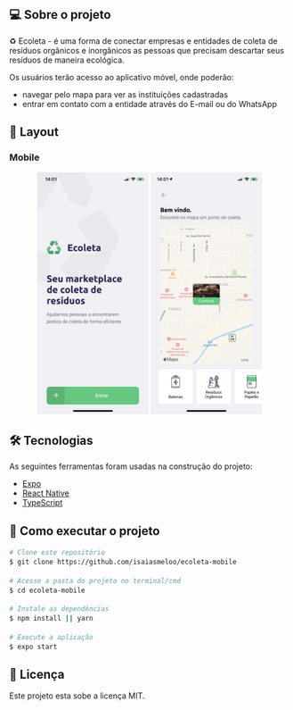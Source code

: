 ## 💻 Sobre o projeto

♻️ Ecoleta - é uma forma de conectar empresas e entidades de coleta de resíduos orgânicos e inorgânicos as pessoas que precisam descartar seus resíduos de maneira ecológica.

Os usuários terão acesso ao aplicativo móvel, onde poderão:
- navegar pelo mapa para ver as instituições cadastradas
- entrar em contato com a entidade através do E-mail ou do WhatsApp


## 🎨 Layout

### Mobile

<p align="center">
  <img alt="NextLevelWeek" title="#NextLevelWeek" src="./assets/home.PNG" width="200px">

  <img alt="NextLevelWeek" title="#NextLevelWeek" src="./assets/points.PNG" width="200px">
</p>


## 🛠 Tecnologias

As seguintes ferramentas foram usadas na construção do projeto:

- [Expo][expo]
- [React Native][rn]
- [TypeScript][typescript]


## 🚀 Como executar o projeto

```bash
# Clone este repositório
$ git clone https://github.com/isaiasmeloo/ecoleta-mobile

# Acesse a pasta do projeto no terminal/cmd
$ cd ecoleta-mobile

# Instale as dependências
$ npm install || yarn

# Execute a aplicação
$ expo start

```

## 📝 Licença

Este projeto esta sobe a licença MIT.

[typescript]: https://www.typescriptlang.org/
[expo]: https://expo.io/
[rn]: https://facebook.github.io/react-native/
[yarn]: https://yarnpkg.com/
[vscode]: https://code.visualstudio.com/
[license]: https://opensource.org/licenses/MIT
[rs]: https://rocketseat.com.br
